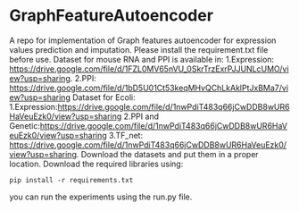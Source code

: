 # GraphFeatureAutoencoder
A repo for implementation of Graph features autoencoder for expression values prediction and imputation.
Please install the requirement.txt file before use.
Dataset for mouse RNA and PPI is available in:
1.Expression: https://drive.google.com/file/d/1FZL0MV65nVU_0SkrTrzExrPJJUNLcUMO/view?usp=sharing.
2.PPI: https://drive.google.com/file/d/1bD5U01Ct53keqMHvQChLkAklPtJxBMa7/view?usp=sharing
Dataset for Ecoli:
1.Expression:https://drive.google.com/file/d/1nwPdiT483q66jCwDDB8wUR6HaVeuEzk0/view?usp=sharing
2.PPI and Genetic:https://drive.google.com/file/d/1nwPdiT483q66jCwDDB8wUR6HaVeuEzk0/view?usp=sharing
3.TF_net: https://drive.google.com/file/d/1nwPdiT483q66jCwDDB8wUR6HaVeuEzk0/view?usp=sharing.
Download the datasets and put them in a proper location.
Download the required libraries using:
```
pip install -r requirements.txt
```
you can run the experiments using the run.py file.


